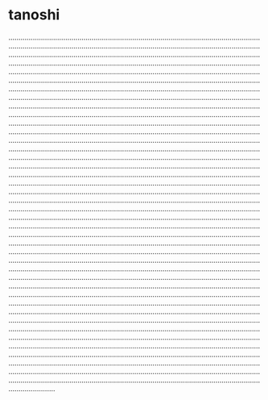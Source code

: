# tanoshi

...................................................................................................................................................................................................................................................................................................................................................................................................................................................................................................................................................................................................................................................................................................................................................................................................................................................................................................................................................................................................................................................................................................................................................................................................................................................................................................................................................................................................................................................................................................................................................................................................................................................................................................................................................................................................................................................................................................................................................................................................................................................................................................................................................................................................................................................................................................................................................................................................................................................................................................................................................................................................................................................................................................................................................................................................................................................................................................................................................................................................................................................................................................................................................................................................................................................................................................................................................................................................................................................................................................................................................................................................................................................................................................................................................................................................................................................................................................................................................................................................................................................................................................................................................................................................................................................................................................................................................................................................................................................................................................................................................................................................................................................................................................................................................................................................................................................................................................................................................................................................................................................................................................................................................................................................................................................................................................................